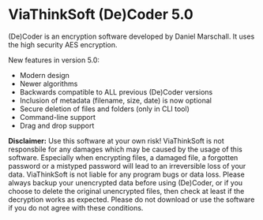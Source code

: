 
# ViaThinkSoft (De)Coder 5.0

(De)Coder is an encryption software developed by Daniel Marschall. It uses the high security AES encryption.

New features in version 5.0:

- Modern design
- Newer algorithms
- Backwards compatible to ALL previous (De)Coder versions
- Inclusion of metadata (filename, size, date) is now optional
- Secure deletion of files and folders (only in CLI tool)
- Command-line support
- Drag and drop support


**Disclaimer:** Use this software at your own risk! ViaThinkSoft is not responsbile for any damages which
may be caused by the usage of this software. Especially when encrypting files, a damaged file,
a forgotten password or a mistyped password will lead to an irreversible loss of your data.
ViaThinkSoft is not liable for any program bugs or data loss.
Please always backup your unencrypted data before using (De)Coder, or if you choose to delete the
original unencrypted files, then check at least if the decryption works as expected.
Please do not download or use the software if you do not agree with these conditions.
